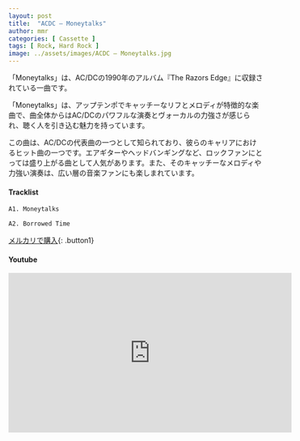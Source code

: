 ```yaml
---
layout: post
title:  "ACDC – Moneytalks"
author: mmr
categories: [ Cassette ]
tags: [ Rock, Hard Rock ]
image: ../assets/images/ACDC – Moneytalks.jpg
---
```


「Moneytalks」は、AC/DCの1990年のアルバム『The Razors Edge』に収録されている一曲です。

「Moneytalks」は、アップテンポでキャッチーなリフとメロディが特徴的な楽曲で、曲全体からはAC/DCのパワフルな演奏とヴォーカルの力強さが感じられ、聴く人を引き込む魅力を持っています。

この曲は、AC/DCの代表曲の一つとして知られており、彼らのキャリアにおけるヒット曲の一つです。エアギターやヘッドバンギングなど、ロックファンにとっては盛り上がる曲として人気があります。また、そのキャッチーなメロディや力強い演奏は、広い層の音楽ファンにも楽しまれています。

#### Tracklist
```md
A1. Moneytalks

A2. Borrowed Time
```

[メルカリで購入](https://jp.mercari.com/item/m95995601348?afid=6142608987){: .button1}

#### Youtube
<iframe width="560" height="315" src="https://www.youtube.com/embed/2lqdErI9uss?si=y0TnHJ73m6PFb3KO" title="YouTube video player" frameborder="0" allow="accelerometer; autoplay; clipboard-write; encrypted-media; gyroscope; picture-in-picture; web-share" referrerpolicy="strict-origin-when-cross-origin" allowfullscreen></iframe>